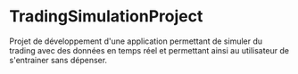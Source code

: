 # TradingSimulationProject
Projet de développement d'une application permettant de simuler du trading avec des données en temps réel et permettant ainsi au utilisateur de s'entrainer sans dépenser.
